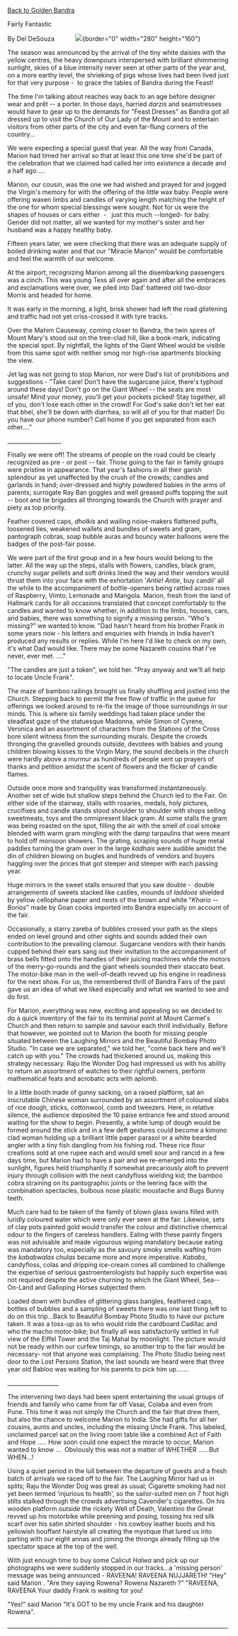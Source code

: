 [Back to Golden Bandra](index.htm)

Fairly Fantastic

By Del DeSouza            ![](mtmary192GB2.gif){border="0" width="280"
height="160"}

The season was announced by the arrival of the tiny white daisies with
the yellow centres, the heavy downpours interspersed with brilliant
shimmering sunlight, skies of a blue intensity never seen at other parts
of the year and, on a more earthy level, the shrieking of pigs whose
lives had been lived just for that very purpose -  to grace the tables
of Bandra during the Feast!

The time I'm talking about reaches way back to an age before designer
wear and prêt -- a porter. In those days, harried *darzis* and
seamstresses would have to gear up to the demands for \"Feast Dresses\"
as Bandra got all dressed up to visit the Church of Our Lady of the
Mount and to entertain visitors from other parts of the city and even
far-flung corners of the country\...

We were expecting a special guest that year. All the way from Canada,
Marion had timed her arrival so that at least this one time she'd be
part of the celebration that we claimed had called her into existence a
decade and a half ago.....

Marion, our cousin, was the one we had wished and prayed for and jogged
the Virgin's memory for with the offering of the little wax baby. People
were offering waxen limbs and candles of varying length matching the
height of the one for whom special blessings were sought. Not for us
were the shapes of houses or cars either  -   just this much --longed-
for baby. Gender did not matter, all we wanted for my mother's sister
and her husband was a happy healthy baby.

Fifteen years later, we were checking that there was an adequate supply
of boiled drinking water and that our \"Miracle Marion\" would be
comfortable and feel the warmth of our welcome.

At the airport, recognizing Marion among all the disembarking passengers
was a cinch. This was young Tess all over again and after all the
embraces and exclamations were over, we piled into Dad' battered old
two-door Morris and headed for home.

It was early in the morning, a light, brisk shower had left the road
glistening and traffic had not yet criss-crossed it with tyre tracks. \`

Over the Mahim Causeway, coming closer to Bandra, the twin spires of
Mount Mary's stood out on the tree-clad hill, like a book-mark,
indicating the special spot. By nightfall, the lights of the Giant Wheel
would be visible from this same spot with neither smog nor high-rise
apartments blocking the view.

Jet lag was not going to stop Marion, nor were Dad's list of
prohibitions and suggestions - \"Take care! Don't have the sugarcane
juice, there's typhoid around these days! Don't go on the Giant Wheel --
the seats are most unsafe! Mind your money, you'll get your pockets
picked! Stay together, all of you, don't lose each other in the crowd!
For God's sake don't let her eat that bhel, she'll be down with
diarrhea, so will all of you for that matter! Do you have our phone
number? Call home if you get separated from each other....\"

\_\_\_\_\_\_\_\_\_\_\_\_\_\_\_\_\_\_\_

Finally we were off! The streams of people on the road could be clearly
recognized as pre - or post -- fair. Those going to the fair in family
groups were pristine in appearance. That year's fashions in all their
garish splendour as yet unaffected by the crush of the crowds; candles
and garlands in hand; over-dressed and highly powdered babies in the
arms of parents; surrogate Ray Ban goggles and well greased puffs
topping the suit -- boot and tie brigades all thronging towards the
Church with prayer and piety as top priority.

Feather covered caps, *dholkis* and wailing noise-makers flattened
puffs, loosened ties, weakened wallets and bundles of sweets and gram,
pantograph cobras, soap bubble auras and bouncy water balloons were the
badges of the post-fair posse.

We were part of the first group and in a few hours would belong to the
latter. All the way up the steps, stalls with flowers, candles, black
gram, crunchy sugar pellets and soft drinks lined the way and their
vendors would thrust them into your face with the exhortation '*Antie*!
*Antie*, buy candil' all the while to the accompaniment of
bottle-openers being rattled across rows of Raspberry, Vimto, Lemonade
and Mangola. Marion, fresh from the land of Hallmark cards for all
occasions translated that concept comfortably to the candles and wanted
to know whether, in addition to the limbs, houses, cars, and babies,
there was something to signify a missing person. \"Who's missing?\" we
wanted to know. \"Dad hasn't heard from his brother Frank in some years
now - his letters and enquiries with friends in India haven't produced
any results or replies. While I'm here I'd like to check on my own, it's
what Dad would like. There may be some Nazareth cousins that I've never,
ever met. ....\"

\"The candles are just a token\", we told her. \"Pray anyway and we'll
all help to locate Uncle Frank\".

The maze of bamboo railings brought us finally shuffling and jostled
into the Church. Stepping back to permit the free flow of traffic in the
queue for offerings we looked around to re-fix the image of those
surroundings in our minds. This is where six family weddings had taken
place under the steadfast gaze of the statuesque Madonna, while Simon of
Cyrene, Veronica and an assortment of characters from the Stations of
the Cross bore silent witness from the surrounding murals. Despite the
crowds thronging the gravelled grounds outside, devotees with babies and
young children blowing kisses to the Virgin Mary, the sound decibels in
the church were hardly above a murmur as hundreds of people sent up
prayers of thanks and petition amidst the scent of flowers and the
flicker of candle flames.

Outside once more and tranquility was transformed instantaneously.
Another set of wide but shallow steps behind the Church led to the Fair.
On either side of the stairway, stalls with rosaries, medals, holy
pictures, crucifixes and candle stands stood shoulder to shoulder with
shops selling sweetmeats, toys and the omnipresent black gram. At some
stalls the gram was being roasted on the spot, filling the air with the
smell of coal smoke blended with warm gram mingling with the damp
tarpaulins that were meant to hold off monsoon showers. The grating,
scraping sounds of huge metal paddles turning the gram over in the large
*kadhais* were audible amidst the din of children blowing on bugles and
hundreds of vendors and buyers haggling over the prices that got steeper
and steeper with each passing year.

Huge mirrors in the sweet stalls ensured that you saw double -  double
arrangements of sweets stacked like castles, mounds of *laddoos*
shielded by yellow cellophane paper and nests of the brown and white
\"*Khario -- Borios*\" made by Goan cooks imported into Bandra
especially on account of the fair.

Occasionally, a starry zareba of bubbles crossed your path as the steps
ended on level ground and other sights and sounds added their own
contribution to the prevailing clamour. Sugarcane vendors with their
hands cupped behind their ears sang out their invitation to the
accompaniment of brass bells fitted onto the handles of their juicing
machines while the motors of the merry-go-rounds and the giant wheels
sounded their staccato beat. The motor-bike man in the well-of-death
revved up his engine in readiness for the next show. For us, the
remembered thrill of Bandra Fairs of the past gave us an idea of what we
liked especially and what we wanted to see and do first.

For Marion, everything was new, exciting and appealing so we decided to
do a quick inventory of the fair to its terminal point at Mount Carmel's
Church and then return to sample and savour each thrill individually.
Before that however, we pointed out to Marion the booth for missing
people situated between the Laughing Mirrors and the Beautiful Bombay
Photo Studio. \"In case we are separated,\" we told her, \"come back
here and we'll catch up with you.\" The crowds had thickened around us,
making this strategy necessary. Raju the Wonder Dog had impressed us
with his ability to return an assortment of watches to their rightful
owners, perform mathematical feats and acrobatic acts with aplomb.

In a little booth made of gunny sacking, on a raised platform, sat an
inscrutable Chinese woman surrounded by an assortment of coloured slabs
of rice dough, sticks, cottonwool, comb and tweezers. Here, in relative
silence, the audience deposited the 10 paise entrance fee and stood
around waiting for the show to begin. Presently, a white lump of dough
would be formed around the stick and in a few deft gestures could become
a kimono clad woman holding up a brilliant little paper parasol or a
white bearded angler with a tiny fish dangling from his fishing rod.
These rice flour creations sold at one rupee each and would smell sour
and rancid in a few days time, but Marion had to have a pair and we
re-emerged into the sunlight, figures held triumphantly if somewhat
precariously aloft to prevent injury through collision with the next
candyfloss wielding kid; the bamboo cobra straining on its pantographic
joints or the leering face with the combination spectacles, bulbous nose
plastic moustache and Bugs Bunny teeth.

Much care had to be taken of the family of blown glass swans filled with
luridly coloured water which were only ever seen at the fair. Likewise,
sets of clay pots painted gold would transfer the colour and distinctive
chemical odour to the fingers of careless handlers. Eating with these
painty fingers was not advisable and made vigourous wiping mandatory
because eating was mandatory too, especially as the savoury smoky smells
wafting from the *kababwalas chulas* became more and more imperative.
*Kababs*, candyfloss, colas and dripping ice-cream cones all combined to
challenge the expertise of serious gastroenterologists but happily such
expertise was not required despite the active churning to which the
Giant Wheel, Sea--On-Land and Galloping Horses subjected them.

Loaded down with bundles of glittering glass bangles, feathered caps,
bottles of bubbles and a sampling of sweets there was one last thing
left to do on this trip...Back to Beautiful Bombay Photo Studio to have
our picture taken. It was a toss-up as to who would ride the cardboard
Cadillac and who the macho motor-bike; but finally all was
satisfactorily settled in full view of the Eiffel Tower and the Taj
Mahal by moonlight. The picture would not be ready within our curfew
timings, so another trip to the fair would be necessary- not that anyone
was complaining. The Photo Studio being next door to the Lost Persons
Station, the last sounds we heard were that three year old Babloo was
waiting for his parents to pick him up...\....

\_\_\_\_\_\_\_\_\_\_\_\_\_\_\_\_\_\_

The intervening two days had been spent entertaining the usual groups of
friends and family who came from far off Vasai, Colaba and even from
Pune. This time it was not simply the Church and the fair that drew
them, but also the chance to welcome Marion to India. She had gifts for
all her cousins, aunts and uncles, including the missing Uncle Frank.
This labeled, unclaimed parcel sat on the living room table like a
combined Act of Faith and Hope ..... How soon could one expect the
miracle to occur, Marion wanted to know \...  Obviously this was not a
matter of WHETHER \...\...But WHEN...!

Using a quiet period in the lull between the departure of guests and a
fresh batch of arrivals we raced off to the fair. The Laughing Mirror
had us in splits; Raju the Wonder Dog was great as usual; Cigarette
smoking had not yet been termed 'injurious to health', so the
sailor-suited men on 7 foot high stilts stalked through the crowds
advertising Cavender's cigarettes. On his wooden platform outside the
rickety Well of Death, Valentino the Great revved up his motorbike while
preening and posing, tossing his red silk scarf over his satin shirted
shoulder - his cowboy leather boots and his yellowish bouffant hairstyle
all creating the mystique that lured us into parting with our eight
annas and joining the throngs already filling up the spectator space at
the top of the well.

With just enough time to buy some Calicut *Halwa* and pick up our
photographs we were suddenly stopped in our tracks...a 'missing person'
message was being announced - RAVEENA! RAVEENA NUJJARETH! \"Hey\" said
Marion . \"Are they saying Rowena? Rowena Nazareth ?\" \"RAVEENA,
RAVEENA Your daddy Frank is waiting for you!

\"Yes!\" said Marion \"It's GOT to be my uncle Frank and his daughter
Rowena\".

\_\_\_\_\_\_\_\_\_\_\_\_\_\_\_\_\_\_\_\_\_\_\_\_\_\_\_\_\_\_\_\_\_\_\_\_\_\_\_\_\_\_\_\_\_\_\_\_\_\_\_\_\_\_\_\_\_\_\_\_\_\_\_\_\_\_\_\_\_\_\_\_\_\_\_\_\_\_

 
